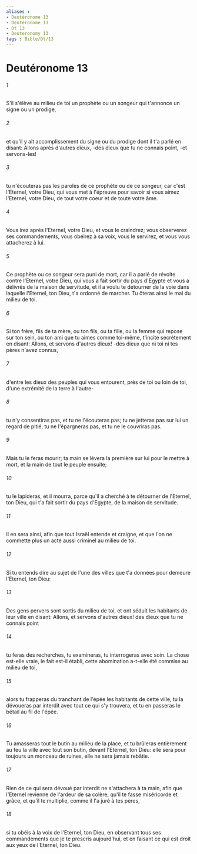 ```yaml
---
aliases : 
- Deutéronome 13
- Deutéronome 13
- Dt 13
- Deuteronomy 13
tags : Bible/Dt/13
---
```


# Deutéronome 13

###### 1
S'il s'élève au milieu de toi un prophète ou un songeur qui t'annonce un signe ou un prodige,
###### 2
et qu'il y ait accomplissement du signe ou du prodige dont il t'a parlé en disant: Allons après d'autres dieux, -des dieux que tu ne connais point, -et servons-les!
###### 3
tu n'écouteras pas les paroles de ce prophète ou de ce songeur, car c'est l'Eternel, votre Dieu, qui vous met à l'épreuve pour savoir si vous aimez l'Eternel, votre Dieu, de tout votre coeur et de toute votre âme.
###### 4
Vous irez après l'Eternel, votre Dieu, et vous le craindrez; vous observerez ses commandements, vous obéirez à sa voix, vous le servirez, et vous vous attacherez à lui.
###### 5
Ce prophète ou ce songeur sera puni de mort, car il a parlé de révolte contre l'Eternel, votre Dieu, qui vous a fait sortir du pays d'Egypte et vous a délivrés de la maison de servitude, et il a voulu te détourner de la voie dans laquelle l'Eternel, ton Dieu, t'a ordonné de marcher. Tu ôteras ainsi le mal du milieu de toi.
###### 6
Si ton frère, fils de ta mère, ou ton fils, ou ta fille, ou la femme qui repose sur ton sein, ou ton ami que tu aimes comme toi-même, t'incite secrètement en disant: Allons, et servons d'autres dieux! -des dieux que ni toi ni tes pères n'avez connus,
###### 7
d'entre les dieux des peuples qui vous entourent, près de toi ou loin de toi, d'une extrémité de la terre à l'autre-
###### 8
tu n'y consentiras pas, et tu ne l'écouteras pas; tu ne jetteras pas sur lui un regard de pitié, tu ne l'épargneras pas, et tu ne le couvriras pas.
###### 9
Mais tu le feras mourir; ta main se lèvera la première sur lui pour le mettre à mort, et la main de tout le peuple ensuite;
###### 10
tu le lapideras, et il mourra, parce qu'il a cherché à te détourner de l'Eternel, ton Dieu, qui t'a fait sortir du pays d'Egypte, de la maison de servitude.
###### 11
Il en sera ainsi, afin que tout Israël entende et craigne, et que l'on ne commette plus un acte aussi criminel au milieu de toi.
###### 12
Si tu entends dire au sujet de l'une des villes que t'a données pour demeure l'Eternel, ton Dieu:
###### 13
Des gens pervers sont sortis du milieu de toi, et ont séduit les habitants de leur ville en disant: Allons, et servons d'autres dieux! des dieux que tu ne connais point
###### 14
tu feras des recherches, tu examineras, tu interrogeras avec soin. La chose est-elle vraie, le fait est-il établi, cette abomination a-t-elle été commise au milieu de toi,
###### 15
alors tu frapperas du tranchant de l'épée les habitants de cette ville, tu la dévoueras par interdit avec tout ce qui s'y trouvera, et tu en passeras le bétail au fil de l'épée.
###### 16
Tu amasseras tout le butin au milieu de la place, et tu brûleras entièrement au feu la ville avec tout son butin, devant l'Eternel, ton Dieu: elle sera pour toujours un monceau de ruines, elle ne sera jamais rebâtie.
###### 17
Rien de ce qui sera dévoué par interdit ne s'attachera à ta main, afin que l'Eternel revienne de l'ardeur de sa colère, qu'il te fasse miséricorde et grâce, et qu'il te multiplie, comme il l'a juré à tes pères,
###### 18
si tu obéis à la voix de l'Eternel, ton Dieu, en observant tous ses commandements que je te prescris aujourd'hui, et en faisant ce qui est droit aux yeux de l'Eternel, ton Dieu.
